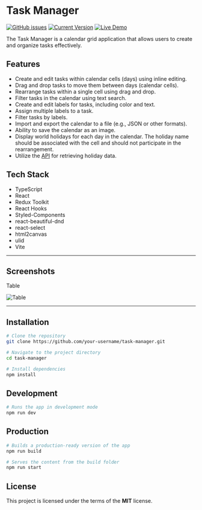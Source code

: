 Task Manager
============

[![GitHub issues](https://img.shields.io/github/issues/your-username/task-manager)](https://github.com/jsadept/calendar-grid/issues)
[![Current Version](https://img.shields.io/badge/version-1.0.0-green.svg)](https://github.com/jsadept/calendar-grid)
[![Live Demo](https://img.shields.io/badge/demo-online-green.svg)](https://calendar-grid.netlify.app/)

The Task Manager is a calendar grid application that allows users to create and organize tasks effectively.

## Features

- Create and edit tasks within calendar cells (days) using inline editing.
- Drag and drop tasks to move them between days (calendar cells).
- Rearrange tasks within a single cell using drag and drop.
- Filter tasks in the calendar using text search.
- Create and edit labels for tasks, including color and text.
- Assign multiple labels to a task.
- Filter tasks by labels.
- Import and export the calendar to a file (e.g., JSON or other formats).
- Ability to save the calendar as an image.
- Display world holidays for each day in the calendar. The holiday name should be associated with the cell and should not participate in the rearrangement.
- Utilize the [API](https://date.nager.at/swagger/index.html) for retrieving holiday data.

## Tech Stack

- TypeScript
- React
- Redux Toolkit
- React Hooks
- Styled-Components
- react-beautiful-dnd
- react-select
- html2canvas
- ulid
- Vite


---

## Screenshots
Table

![Table](https://i.imgur.com/oFPWkPy.png)


---


## Installation

```bash
# Clone the repository
git clone https://github.com/your-username/task-manager.git

# Navigate to the project directory
cd task-manager

# Install dependencies
npm install
```

## Development

```bash
# Runs the app in development mode
npm run dev
```

## Production

```bash
# Builds a production-ready version of the app
npm run build

# Serves the content from the build folder
npm run start
```

## License

This project is licensed under the terms of the **MIT** license.
